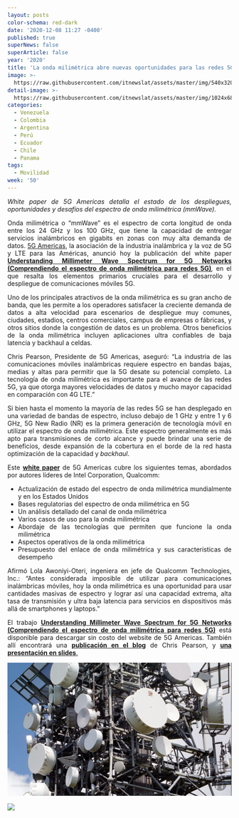 ```yaml
---
layout: posts
color-schema: red-dark
date: '2020-12-08 11:27 -0400'
published: true
superNews: false
superArticle: false
year: '2020'
title: 'La onda milimétrica abre nuevas oportunidades para las redes 5G '
image: >-
  https://raw.githubusercontent.com/itnewslat/assets/master/img/540x320/Transmision-p.jpg
detail-image: >-
  https://raw.githubusercontent.com/itnewslat/assets/master/img/1024x680/Transmision-g.jpg
categories:
  - Venezuela
  - Colombia
  - Argentina
  - Perú
  - Ecuador
  - Chile
  - Panama
tags:
  - Movilidad
week: '50'
---
```

<p style="text-align: justify;"><em>White paper de 5G Americas detalla el estado de los despliegues, oportunidades y desafíos del espectro de onda milimétrica (mmWave). </em></p>
<p style="text-align: justify;">Onda milimétrica o “mmWave” es el espectro de corta longitud de onda entre los 24 GHz y los 100 GHz, que tiene la capacidad de entregar servicios inalámbricos en gigabits en zonas con muy alta demanda de datos. <a href="https://5gamericas.us10.list-manage.com/track/click?u=9da76cc577fd2f2315e16d8db&amp;id=bd35d91a04&amp;e=6794899ec1">5G Americas</a>, la asociación de la industria inalámbrica y la voz de 5G y LTE para las Américas, anunció hoy la publicación del white paper <a href="https://5gamericas.us10.list-manage.com/track/click?u=9da76cc577fd2f2315e16d8db&amp;id=01bcb36198&amp;e=6794899ec1"><strong>Understanding Millimeter Wave Spectrum for 5G Networks (Comprendiendo el espectro de onda milimétrica para redes 5G)</strong></a><em>,</em> en el que resalta los elementos primarios cruciales para el desarrollo y despliegue de comunicaciones móviles 5G.</p>
<p style="text-align: justify;">Uno de los principales atractivos de la onda milimétrica es su gran ancho de banda, que les permite a los operadores satisfacer la creciente demanda de datos a alta velocidad para escenarios de despliegue muy comunes, ciudades, estadios, centros comerciales, campus de empresas o fábricas, y otros sitios donde la congestión de datos es un problema. Otros beneficios de la onda milimétrica incluyen aplicaciones ultra confiables de baja latencia y backhaul a celdas.</p>
<p style="text-align: justify;">Chris Pearson, Presidente de 5G Americas, aseguró: “La industria de las comunicaciones móviles inalámbricas requiere espectro en bandas bajas, medias y altas para permitir que la 5G desate su potencial completo. La tecnología de onda milimétrica es importante para el avance de las redes 5G, ya que otorga mayores velocidades de datos y mucho mayor capacidad en comparación con 4G LTE.”</p>
<p style="text-align: justify;">Si bien hasta el momento la mayoría de las redes 5G se han desplegado en una variedad de bandas de espectro, incluso debajo de 1 GHz y entre 1 y 6 GHz, 5G New Radio (NR) es la primera generación de tecnología móvil en utilizar el espectro de onda milimétrica. Este espectro generalmente es más apto para transmisiones de corto alcance y puede brindar una serie de beneficios, desde expansión de la cobertura en el borde de la red hasta optimización de la capacidad y <em>backhaul</em>.</p>
<p style="text-align: justify;">Este <a href="https://5gamericas.us10.list-manage.com/track/click?u=9da76cc577fd2f2315e16d8db&amp;id=8f546be4d6&amp;e=6794899ec1"><strong>white paper</strong></a> de 5G Americas cubre los siguientes temas, abordados por autores líderes de Intel Corporation, Qualcomm:</p>

<ul style="text-align: justify;">
	<li>Actualización de estado del espectro de onda milimétrica mundialmente y en los Estados Unidos</li>
	<li>Bases regulatorias del espectro de onda milimétrica en 5G</li>
	<li>Un análisis detallado del canal de onda milimétrica</li>
	<li>Varios casos de uso para la onda milimétrica</li>
	<li>Abordaje de las tecnologías que permiten que funcione la onda milimétrica</li>
	<li>Aspectos operativos de la onda milimétrica</li>
	<li>Presupuesto del enlace de onda milimétrica y sus características de desempeño</li>
</ul>
<p style="text-align: justify;">Afirmó Lola Awoniyi-Oteri, ingeniera en jefe de Qualcomm Technologies, Inc.: “Antes considerada imposible de utilizar para comunicaciones inalámbricas móviles, hoy la onda milimétrica es una oportunidad para usar cantidades masivas de espectro y lograr así una capacidad extrema, alta tasa de transmisión y ultra baja latencia para servicios en dispositivos más allá de smartphones y laptops.”</p>
<p style="text-align: justify;">El trabajo <a href="https://5gamericas.us10.list-manage.com/track/click?u=9da76cc577fd2f2315e16d8db&amp;id=8e8c9db906&amp;e=6794899ec1"><strong>Understanding Millimeter Wave Spectrum for 5G Networks (Comprendiendo el espectro de onda milimétrica para redes 5G)</strong></a> está disponible para descargar sin costo del website de 5G Americas. También allí encontrará una <a href="https://5gamericas.us10.list-manage.com/track/click?u=9da76cc577fd2f2315e16d8db&amp;id=7102bb12a3&amp;e=6794899ec1"><strong>publicación en el blog</strong></a> de Chris Pearson, y <a href="https://5gamericas.us10.list-manage.com/track/click?u=9da76cc577fd2f2315e16d8db&amp;id=5f6a292c72&amp;e=6794899ec1"><strong>una presentación en slides</strong>.</a></p>

![](https://raw.githubusercontent.com/itnewslat/assets/master/img/540x320/Transmision-p.jpg)

<img src="https://tracker.metricool.com/c3po.jpg?hash=56f88a41e39ab42c063cc51676587a04"/>
